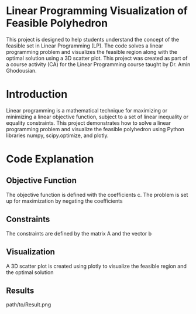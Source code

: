 # Linear Programming Visualization of Feasible Polyhedron

This project is designed to help students understand the concept of the feasible set in Linear Programming (LP). The code solves a linear programming problem and visualizes the feasible region along with the optimal solution using a 3D scatter plot. This project was created as part of a course activity (CA) for the Linear Programming course taught by Dr. Amin Ghodousian.

# Introduction
Linear programming is a mathematical technique for maximizing or minimizing a linear objective function, subject to a set of linear inequality or equality constraints. This project demonstrates how to solve a linear programming problem and visualize the feasible polyhedron using Python libraries numpy, scipy.optimize, and plotly.

# Code Explanation
## Objective Function
The objective function is defined with the coefficients c. The problem is set up for maximization by negating the coefficients
## Constraints
The constraints are defined by the matrix A and the vector b
## Visualization
A 3D scatter plot is created using plotly to visualize the feasible region and the optimal solution
## Results
path/to/Result.png
